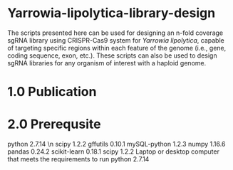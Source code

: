 # Yarrowia-lipolytica-library-design
The scripts presented here can be used for designing an n-fold coverage sgRNA library using CRISPR-Cas9 system for _Yarrowia lipolytica_, capable of targeting specific regions within each feature of the genome (i.e., gene, coding sequence, exon, etc.). These scripts can also be used to design sgRNA libraries for any organism of interest with a haploid genome.
# 1.0 Publication

# 2.0 Prerequsite
python 2.7.14 \n
scipy 1.2.2
gffutils 0.10.1
mySQL-python 1.2.3
numpy 1.16.6
pandas 0.24.2
scikit-learn 0.18.1
scipy 1.2.2
Laptop or desktop computer that meets the requirements to run python 2.7.14

